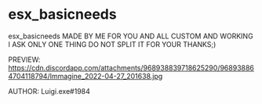 # esx_basicneeds



esx_basicneeds MADE BY ME FOR YOU AND ALL CUSTOM AND WORKING I ASK ONLY ONE THING DO NOT SPLIT IT FOR YOUR THANKS;)

PREVIEW: https://cdn.discordapp.com/attachments/968938839718625290/968938864704118794/Immagine_2022-04-27_201638.jpg

AUTHOR: Luigi.exe#1984
